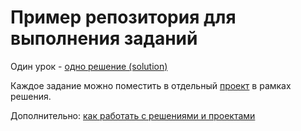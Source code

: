 # Пример репозитория для выполнения заданий

Один урок - [одно решение (solution)](https://docs.microsoft.com/ru-ru/visualstudio/ide/solutions-and-projects-in-visual-studio?view=vs-2019#solutions)

Каждое задание можно поместить в отдельный [проект](https://docs.microsoft.com/ru-ru/visualstudio/ide/solutions-and-projects-in-visual-studio?view=vs-2019#solutions) в рамках решения.

Дополнительно: [как работать с решениями и проектами](https://docs.microsoft.com/ru-ru/visualstudio/ide/creating-solutions-and-projects?view=vs-2019)
